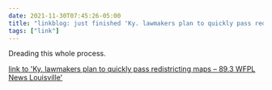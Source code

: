 ```yaml
---
date: 2021-11-30T07:45:26-05:00
title: "linkblog: just finished 'Ky. lawmakers plan to quickly pass redistricting maps – 89.3 WFPL News Louisville'"
tags: ["link"]
---
```

Dreading this whole process.
 
[link to 'Ky. lawmakers plan to quickly pass redistricting maps – 89.3 WFPL News Louisville'](https://wfpl.org/ky-lawmakers-plan-to-quickly-pass-redistricting-maps/)
